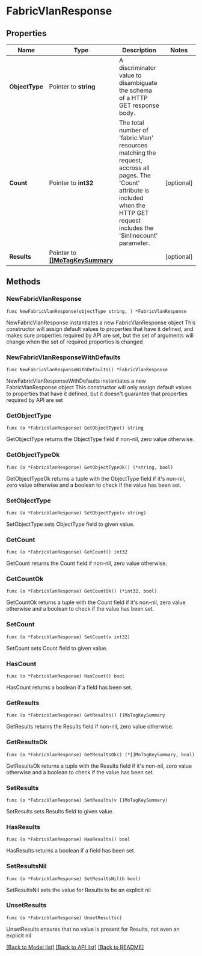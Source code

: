 # FabricVlanResponse

## Properties

Name | Type | Description | Notes
------------ | ------------- | ------------- | -------------
**ObjectType** | Pointer to **string** | A discriminator value to disambiguate the schema of a HTTP GET response body. | 
**Count** | Pointer to **int32** | The total number of &#39;fabric.Vlan&#39; resources matching the request, accross all pages. The &#39;Count&#39; attribute is included when the HTTP GET request includes the &#39;$inlinecount&#39; parameter. | [optional] 
**Results** | Pointer to [**[]MoTagKeySummary**](MoTagKeySummary.md) |  | [optional] 

## Methods

### NewFabricVlanResponse

`func NewFabricVlanResponse(objectType string, ) *FabricVlanResponse`

NewFabricVlanResponse instantiates a new FabricVlanResponse object
This constructor will assign default values to properties that have it defined,
and makes sure properties required by API are set, but the set of arguments
will change when the set of required properties is changed

### NewFabricVlanResponseWithDefaults

`func NewFabricVlanResponseWithDefaults() *FabricVlanResponse`

NewFabricVlanResponseWithDefaults instantiates a new FabricVlanResponse object
This constructor will only assign default values to properties that have it defined,
but it doesn't guarantee that properties required by API are set

### GetObjectType

`func (o *FabricVlanResponse) GetObjectType() string`

GetObjectType returns the ObjectType field if non-nil, zero value otherwise.

### GetObjectTypeOk

`func (o *FabricVlanResponse) GetObjectTypeOk() (*string, bool)`

GetObjectTypeOk returns a tuple with the ObjectType field if it's non-nil, zero value otherwise
and a boolean to check if the value has been set.

### SetObjectType

`func (o *FabricVlanResponse) SetObjectType(v string)`

SetObjectType sets ObjectType field to given value.


### GetCount

`func (o *FabricVlanResponse) GetCount() int32`

GetCount returns the Count field if non-nil, zero value otherwise.

### GetCountOk

`func (o *FabricVlanResponse) GetCountOk() (*int32, bool)`

GetCountOk returns a tuple with the Count field if it's non-nil, zero value otherwise
and a boolean to check if the value has been set.

### SetCount

`func (o *FabricVlanResponse) SetCount(v int32)`

SetCount sets Count field to given value.

### HasCount

`func (o *FabricVlanResponse) HasCount() bool`

HasCount returns a boolean if a field has been set.

### GetResults

`func (o *FabricVlanResponse) GetResults() []MoTagKeySummary`

GetResults returns the Results field if non-nil, zero value otherwise.

### GetResultsOk

`func (o *FabricVlanResponse) GetResultsOk() (*[]MoTagKeySummary, bool)`

GetResultsOk returns a tuple with the Results field if it's non-nil, zero value otherwise
and a boolean to check if the value has been set.

### SetResults

`func (o *FabricVlanResponse) SetResults(v []MoTagKeySummary)`

SetResults sets Results field to given value.

### HasResults

`func (o *FabricVlanResponse) HasResults() bool`

HasResults returns a boolean if a field has been set.

### SetResultsNil

`func (o *FabricVlanResponse) SetResultsNil(b bool)`

 SetResultsNil sets the value for Results to be an explicit nil

### UnsetResults
`func (o *FabricVlanResponse) UnsetResults()`

UnsetResults ensures that no value is present for Results, not even an explicit nil

[[Back to Model list]](../README.md#documentation-for-models) [[Back to API list]](../README.md#documentation-for-api-endpoints) [[Back to README]](../README.md)


